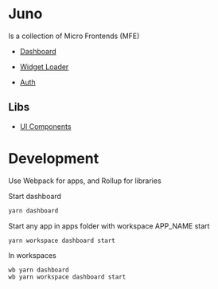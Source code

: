 # Juno

Is a collection of Micro Frontends (MFE)

- [Dashboard](https://github.com/sapcc/juno/tree/main/apps/dashboard)

- [Widget Loader](https://github.com/sapcc/juno/tree/main/apps/widget-loader)
- [Auth](https://github.com/sapcc/juno/tree/main/apps/auth)

## Libs

- [UI Components](https://github.com/sapcc/juno/tree/main/lib/juno-ui-components)

# Development

Use Webpack for apps, and Rollup for libraries

Start dashboard

```bash
yarn dashboard
```

Start any app in apps folder with workspace APP_NAME start

```bash
yarn workspace dashboard start
```

In workspaces

```
wb yarn dashboard
wb yarn workspace dashboard start
```
